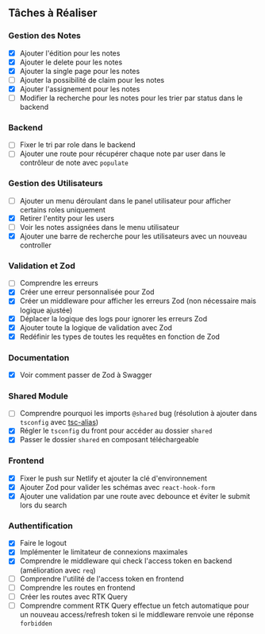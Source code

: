 ## Tâches à Réaliser

### Gestion des Notes

- [x] Ajouter l'édition pour les notes
- [x] Ajouter le delete pour les notes
- [x] Ajouter la single page pour les notes
- [ ] Ajouter la possibilité de claim pour les notes
- [x] Ajouter l'assignement pour les notes
- [ ] Modifier la recherche pour les notes pour les trier par status dans le backend

### Backend

- [ ] Fixer le tri par role dans le backend
- [ ] Ajouter une route pour récupérer chaque note par user dans le contrôleur de note avec `populate`

### Gestion des Utilisateurs

- [ ] Ajouter un menu déroulant dans le panel utilisateur pour afficher certains roles uniquement
- [x] Retirer l'entity pour les users
- [ ] Voir les notes assignées dans le menu utilisateur
- [x] Ajouter une barre de recherche pour les utilisateurs avec un nouveau controller

### Validation et Zod

- [ ] Comprendre les erreurs
- [x] Créer une erreur personnalisée pour Zod
- [x] Créer un middleware pour afficher les erreurs Zod (non nécessaire mais logique ajustée)
- [x] Déplacer la logique des logs pour ignorer les erreurs Zod
- [x] Ajouter toute la logique de validation avec Zod
- [x] Redéfinir les types de toutes les requêtes en fonction de Zod

### Documentation

- [x] Voir comment passer de Zod à Swagger

### Shared Module

- [ ] Comprendre pourquoi les imports `@shared` bug (résolution à ajouter dans `tsconfig` avec
      [tsc-alias](https://www.npmjs.com/package/tsc-alias))
- [x] Régler le `tsconfig` du front pour accéder au dossier `shared`
- [x] Passer le dossier `shared` en composant téléchargeable

### Frontend

- [x] Fixer le push sur Netlify et ajouter la clé d'environnement
- [x] Ajouter Zod pour valider les schémas avec `react-hook-form`
- [x] Ajouter une validation par une route avec debounce et éviter le submit lors du search

### Authentification

- [x] Faire le logout
- [x] Implémenter le limitateur de connexions maximales
- [x] Comprendre le middleware qui check l'access token en backend (amélioration avec `req`)
- [ ] Comprendre l'utilité de l'access token en frontend
- [ ] Comprendre les routes en frontend
- [ ] Créer les routes avec RTK Query
- [ ] Comprendre comment RTK Query effectue un fetch automatique pour un nouveau access/refresh token si le middleware
      renvoie une réponse `forbidden`

